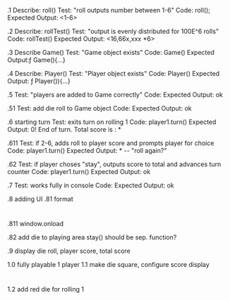 .1 Describe: roll()
Test: "roll outputs number between 1-6"
Code: roll();
Expected Output: <1-6>

.2 Describe: rollTest()
Test: "output is evenly distributed for 100E^6 rolls"
Code: rollTest()
Expected Output: <16,66x,xxx *6>

.3 Describe Game()
Test: "Game object exists"
Code: Game()
Expected Output:ƒ Game(){...}

.4 Describe: Player()
Test: "Player object exists"
Code: Player()
Expected Output: ƒ Player()){...}

.5 
Test: "players are added to Game correctly"
Code:
Expected Output: ok

.51 
Test: add die roll to Game object
Code:
Expected Output: ok

.6 starting turn
Test: exits turn on rolling 1
Code: player1.turn()
Expected Output: 0! End of turn. Total score is : *

.611
Test: if 2-6, adds roll to player score and prompts player for choice
Code: player1.turn()
Expected Output: * -- "roll again?"

.62
Test: if player choses "stay", outputs score to total and advances turn counter
Code: player1.turn()
Expected Output: ok

.7
Test: works fully in console
Code:
Expected Output: ok

.8 adding UI
.81 format
#
.811 window.onload

.82 add die to playing area
stay() should be sep. function?

.9 display die roll, player score, total score

1.0 fully playable 1 player
1.1 make die square, configure score display
#
1.2 add red die for rolling 1



